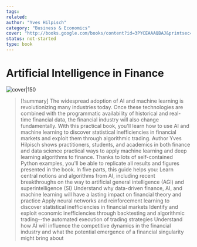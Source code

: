 ```yaml
---
tags: 
related: 
author: "Yves Hilpisch"
category: "Business & Economics"
cover: "http://books.google.com/books/content?id=3PYCEAAAQBAJ&printsec=frontcover&img=1&zoom=1&edge=curl&source=gbs_api"
status: not-started
type: book
---
```


# Artificial Intelligence in Finance
![cover|150](http://books.google.com/books/content?id=3PYCEAAAQBAJ&printsec=frontcover&img=1&zoom=1&edge=curl&source=gbs_api)



> [!summary]
> The widespread adoption of AI and machine learning is revolutionizing many industries today. Once these technologies are combined with the programmatic availability of historical and real-time financial data, the financial industry will also change fundamentally. With this practical book, you'll learn how to use AI and machine learning to discover statistical inefficiencies in financial markets and exploit them through algorithmic trading. Author Yves Hilpisch shows practitioners, students, and academics in both finance and data science practical ways to apply machine learning and deep learning algorithms to finance. Thanks to lots of self-contained Python examples, you'll be able to replicate all results and figures presented in the book. In five parts, this guide helps you: Learn central notions and algorithms from AI, including recent breakthroughs on the way to artificial general intelligence (AGI) and superintelligence (SI) Understand why data-driven finance, AI, and machine learning will have a lasting impact on financial theory and practice Apply neural networks and reinforcement learning to discover statistical inefficiencies in financial markets Identify and exploit economic inefficiencies through backtesting and algorithmic trading--the automated execution of trading strategies Understand how AI will influence the competitive dynamics in the financial industry and what the potential emergence of a financial singularity might bring about